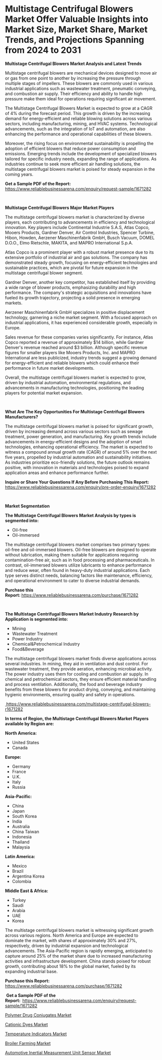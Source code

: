 <p><h1>Multistage Centrifugal Blowers Market Offer Valuable Insights into Market Size, Market Share, Market Trends, and Projections Spanning from 2024 to 2031</h1></p><p><strong>Multistage Centrifugal Blowers Market Analysis and Latest Trends</strong></p>
<p><p>Multistage centrifugal blowers are mechanical devices designed to move air or gas from one point to another by increasing the pressure through multiple stages of impellers. These blowers are commonly used in various industrial applications such as wastewater treatment, pneumatic conveying, and combustion air supply. Their efficiency and ability to handle high pressure make them ideal for operations requiring significant air movement.</p><p>The Multistage Centrifugal Blowers Market is expected to grow at a CAGR of 4% during the forecast period. This growth is driven by the increasing demand for energy-efficient and reliable blowing solutions across various sectors, including manufacturing, mining, and HVAC systems. Technological advancements, such as the integration of IoT and automation, are also enhancing the performance and operational capabilities of these blowers. </p><p>Moreover, the rising focus on environmental sustainability is propelling the adoption of efficient blowers that reduce power consumption and emissions. Emerging trends include the development of specialized blowers tailored for specific industry needs, expanding the range of applications. As industries continue to seek more efficient air handling solutions, the multistage centrifugal blowers market is poised for steady expansion in the coming years.</p></p>
<p><strong>Get a Sample PDF of the Report:&nbsp;</strong> <a href="https://www.reliablebusinessarena.com/enquiry/request-sample/1671282?utm_campaign=1332&utm_medium=2&utm_source=Github&utm_content=ia&utm_term=10102024&utm_id=multistage-centrifugal-blowers">https://www.reliablebusinessarena.com/enquiry/request-sample/1671282</a></p>
<p>&nbsp;</p>
<p><strong>Multistage Centrifugal Blowers Major Market Players</strong></p>
<p><p>The multistage centrifugal blowers market is characterized by diverse players, each contributing to advancements in efficiency and technological innovation. Key players include Continental Industrie S.A.S, Atlas Copco, Mooers Products, Gardner Denver, Air Control Industries, Spencer Turbine, Hibon, Howden, Aerzener Maschinenfabrik GmbH, Busch Vacuum, DOMEL D.O.O., Elmo Rietschle, MAKITA, and MAPRO International S.p.A.</p><p>Atlas Copco is a prominent player with a robust market presence due to its extensive portfolio of industrial air and gas solutions. The company has demonstrated steady growth, focusing on energy-efficient technologies and sustainable practices, which are pivotal for future expansion in the multistage centrifugal blower segment.</p><p>Gardner Denver, another key competitor, has established itself by providing a wide range of blower products, emphasizing durability and high performance. The company's strategic acquisitions and innovations have fueled its growth trajectory, projecting a solid presence in emerging markets.</p><p>Aerzener Maschinenfabrik GmbH specializes in positive displacement technology, garnering a niche market segment. With a focused approach on industrial applications, it has experienced considerable growth, especially in Europe.</p><p>Sales revenue for these companies varies significantly. For instance, Atlas Copco reported a revenue of approximately $14 billion, while Gardner Denver's revenue reached around $3 billion. Although specific revenue figures for smaller players like Mooers Products, Inc. and MAPRO International are less publicized, industry trends suggest a growing demand for energy-efficient and reliable blowers which could enhance their performance in future market developments.</p><p>Overall, the multistage centrifugal blowers market is expected to grow, driven by industrial automation, environmental regulations, and advancements in manufacturing technologies, positioning the leading players for potential market expansion.</p></p>
<p>&nbsp;</p>
<p><strong>What Are The Key Opportunities For Multistage Centrifugal Blowers Manufacturers?</strong></p>
<p><p>The multistage centrifugal blowers market is poised for significant growth, driven by increasing demand across various sectors such as sewage treatment, power generation, and manufacturing. Key growth trends include advancements in energy-efficient designs and the adoption of smart technologies, enhancing operational efficiency. The market is expected to witness a compound annual growth rate (CAGR) of around 5% over the next five years, propelled by industrial automation and sustainability initiatives. As industries prioritize eco-friendly solutions, the future outlook remains positive, with innovation in materials and technologies poised to expand application areas and enhance performance further.</p></p>
<p><strong>Inquire or Share Your Questions If Any Before Purchasing This Report:</strong> <a href="https://www.reliablebusinessarena.com/enquiry/pre-order-enquiry/1671282?utm_campaign=1332&utm_medium=2&utm_source=Github&utm_content=ia&utm_term=10102024&utm_id=multistage-centrifugal-blowers">https://www.reliablebusinessarena.com/enquiry/pre-order-enquiry/1671282</a></p>
<p>&nbsp;</p>
<p><strong>Market Segmentation</strong></p>
<p><strong>The Multistage Centrifugal Blowers Market Analysis by types is segmented into:</strong></p>
<p><ul><li>Oil-free</li><li>Oil-immersed</li></ul></p>
<p><p>The multistage centrifugal blowers market comprises two primary types: oil-free and oil-immersed blowers. Oil-free blowers are designed to operate without lubrication, making them suitable for applications requiring contamination-free air, such as in food processing and pharmaceuticals. In contrast, oil-immersed blowers utilize lubricants to enhance performance and reduce wear, often found in heavy-duty industrial applications. Each type serves distinct needs, balancing factors like maintenance, efficiency, and operational environment to cater to diverse industrial demands.</p></p>
<p><strong>Purchase this Report:&nbsp;</strong><a href="https://www.reliablebusinessarena.com/purchase/1671282?utm_campaign=1332&utm_medium=2&utm_source=Github&utm_content=ia&utm_term=10102024&utm_id=multistage-centrifugal-blowers">https://www.reliablebusinessarena.com/purchase/1671282</a></p>
<p>&nbsp;</p>
<p><strong>The Multistage Centrifugal Blowers Market Industry Research by Application is segmented into:</strong></p>
<p><ul><li>Mining</li><li>Wastewater Treatment</li><li>Power Industry</li><li>Chemical&Petrochemical Industry</li><li>Food&Beverage</li></ul></p>
<p><p>The multistage centrifugal blowers market finds diverse applications across several industries. In mining, they aid in ventilation and dust control. For wastewater treatment, they provide aeration, enhancing microbial activity. The power industry uses them for cooling and combustion air supply. In chemical and petrochemical sectors, they ensure efficient material handling and process ventilation. Additionally, the food and beverage industry benefits from these blowers for product drying, conveying, and maintaining hygienic environments, ensuring quality and safety in operations.</p></p>
<p><a href="https://www.reliablebusinessarena.com/multistage-centrifugal-blowers-r1671282?utm_campaign=1332&utm_medium=2&utm_source=Github&utm_content=ia&utm_term=10102024&utm_id=multistage-centrifugal-blowers">&nbsp;https://www.reliablebusinessarena.com/multistage-centrifugal-blowers-r1671282</a></p>
<p><strong>In terms of Region, the Multistage Centrifugal Blowers Market Players available by Region are:</strong></p>
<p>
    <p> <strong> North America: </strong>
        <ul>
            <li>United States</li>
            <li>Canada</li>
        </ul>
        </p> 
    <p> <strong> Europe: </strong>
        <ul>
            <li>Germany</li>
            <li>France</li>
            <li>U.K.</li>
            <li>Italy</li>
            <li>Russia</li>
        </ul>
        </p> 
    <p> <strong> Asia-Pacific: </strong>
        <ul>
            <li>China</li>
            <li>Japan</li>
            <li>South Korea</li>
            <li>India</li>
            <li>Australia</li>
            <li>China Taiwan</li>
            <li>Indonesia</li>
            <li>Thailand</li>
            <li>Malaysia</li>
        </ul>
        </p> 
    <p> <strong> Latin America: </strong>
        <ul>
            <li>Mexico</li>
            <li>Brazil</li>
            <li>Argentina Korea</li>
            <li>Colombia</li>
        </ul>
        </p> 
    <p> <strong> Middle East & Africa: </strong>
        <ul>
            <li>Turkey</li>
            <li>Saudi</li>
            <li>Arabia</li>
            <li>UAE</li>
            <li>Korea</li>
        </ul>
    </p>
    </p>
<p><p>The multistage centrifugal blowers market is witnessing significant growth across various regions. North America and Europe are expected to dominate the market, with shares of approximately 30% and 27%, respectively, driven by industrial expansion and technological advancements. The Asia-Pacific region is rapidly emerging, anticipated to capture around 25% of the market share due to increased manufacturing activities and infrastructure development. China stands poised for robust growth, contributing about 18% to the global market, fueled by its expanding industrial base.</p></p>
<p><strong>Purchase this Report: </strong><a href="https://www.reliablebusinessarena.com/purchase/1671282?utm_campaign=1332&utm_medium=2&utm_source=Github&utm_content=ia&utm_term=10102024&utm_id=multistage-centrifugal-blowers">https://www.reliablebusinessarena.com/purchase/1671282</a></p>
<p>&nbsp;<strong>Get a Sample PDF of the Report:&nbsp;&nbsp;</strong><a href="https://www.reliablebusinessarena.com/enquiry/request-sample/1671282?utm_campaign=1332&utm_medium=2&utm_source=Github&utm_content=ia&utm_term=10102024&utm_id=multistage-centrifugal-blowers">https://www.reliablebusinessarena.com/enquiry/request-sample/1671282</a></p>
<p><strong></strong></p>
<p><p><a href="https://www.linkedin.com/pulse/future-innovation-global-polymer-drug-conjugates-market-growth-g0yme?utm_campaign=1332&utm_medium=2&utm_source=Github&utm_content=ia&utm_term=10102024&utm_id=multistage-centrifugal-blowers">Polymer Drug Conjugates Market</a></p><p><a href="https://www.linkedin.com/pulse/global-cationic-dyes-market-trends-insights-growth-opportunities-gwmpe?utm_campaign=1332&utm_medium=2&utm_source=Github&utm_content=ia&utm_term=10102024&utm_id=multistage-centrifugal-blowers">Cationic Dyes Market</a></p><p><a href="https://www.linkedin.com/pulse/temperature-indicators-market-share-analysis-growth-trends-xvwge?utm_campaign=1332&utm_medium=2&utm_source=Github&utm_content=ia&utm_term=10102024&utm_id=multistage-centrifugal-blowers">Temperature Indicators Market</a></p><p><a href="https://issuu.com/reportprime-2/docs/broiler-farming-market-size-2030.pp_a00e3cd00148ea?utm_campaign=1332&utm_medium=2&utm_source=Github&utm_content=ia&utm_term=10102024&utm_id=multistage-centrifugal-blowers">Broiler Farming Market</a></p><p><a href="https://github.com/luckyshygirl/Market-Research-Report-List-6/blob/main/automotive-inertial-measurement-unit-sensor-market.md?utm_campaign=1332&utm_medium=2&utm_source=Github&utm_content=ia&utm_term=10102024&utm_id=multistage-centrifugal-blowers">Automotive Inertial Measurement Unit Sensor Market</a></p></p>